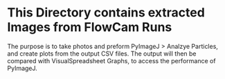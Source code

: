 # This Directory contains extracted Images from FlowCam Runs
The purpose is to take photos and preform PyImageJ > Analzye Particles, and create plots from the output CSV files.
The output will then be compared with VisualSpreadsheet Graphs, to access the performance of PyImageJ.

